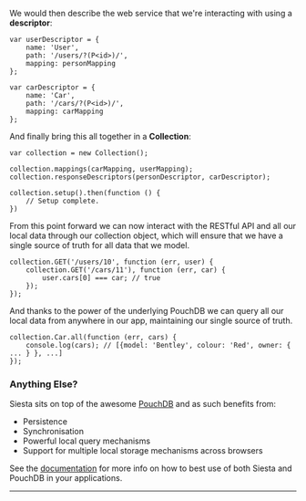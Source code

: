 

We would then describe the web service that we're interacting with using a <strong>descriptor</strong>:

<pre><code class="hljs javascript">var userDescriptor = {
    name: 'User',
    path: '/users/?(P&lt;id&gt;)/',
    mapping: personMapping
};

var carDescriptor = {
    name: 'Car',
    path: '/cars/?(P&lt;id&gt;)/',
    mapping: carMapping
};</code></pre>

And finally bring this all together in a <strong>Collection</strong>:

<pre><code class="hljs javascript">var collection = new Collection();

collection.mappings(carMapping, userMapping);
collection.responseDescriptors(personDescriptor, carDescriptor);

collection.setup().then(function () {
    // Setup complete.
})</code></pre>

From this point forward we can now interact with the RESTful API and all our local data through our collection
object, which will ensure that we have a single source of truth for all data that we model.

<pre><code class="hljs javascript">collection.GET('/users/10', function (err, user) {
    collection.GET('/cars/11'), function (err, car) {
        user.cars[0] === car; // true
    });
});</code></pre>

And thanks to the power of the underlying PouchDB we can query all our local data from anywhere in our app,
maintaining our single source of truth.

<pre><code class="hljs javascript">collection.Car.all(function (err, cars) {
    console.log(cars); // [{model: 'Bentley', colour: 'Red', owner: { ... } }, ...] 
});</code></pre>

<h3>Anything Else?</h3>

<p>Siesta sits on top of the awesome <a href="http://pouchdb.com/">PouchDB</a> and as such benefits from:</p>

<ul>
<li>Persistence</li>
<li>Synchronisation</li>
<li>Powerful local query mechanisms</li>
<li>Support for multiple local storage mechanisms across browsers</li>
</ul>

See the <a href="{{site.baseurl}}/docs.html" >documentation</a> for more info
on how to best use of both Siesta and PouchDB in your applications.

<hr/>

